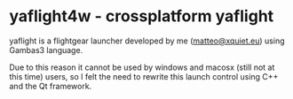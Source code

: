 yaflight4w - crossplatform yaflight
===================================

yaflight is a flightgear launcher developed by me (<matteo@xquiet.eu>) using Gambas3 language.

Due to this reason it cannot be used by windows and macosx (still not at this time) users, 
so I felt the need to rewrite this launch control using C++ and the Qt framework.

